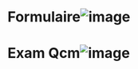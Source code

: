 # Formulaire![image](https://user-images.githubusercontent.com/116294519/204633473-dcb2ca13-3059-4103-b279-3667d8dab343.png)
# Exam Qcm![image](https://user-images.githubusercontent.com/116294519/204358389-05e41f4e-5a62-4322-90e6-ef57e63a2658.png)

